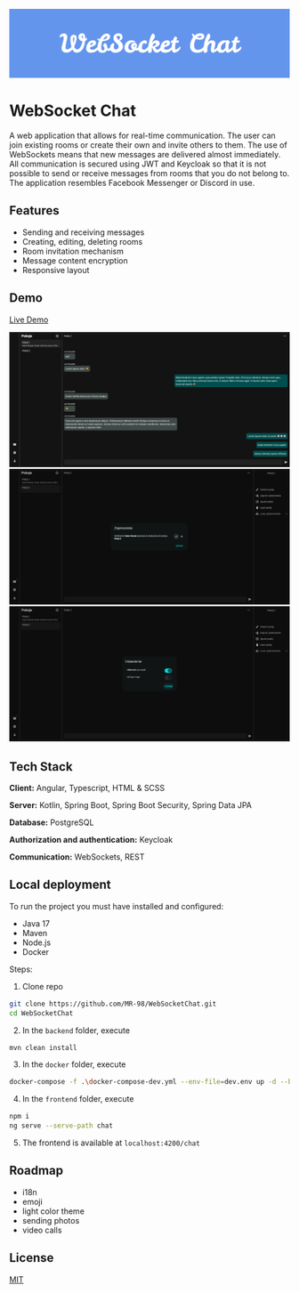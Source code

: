 ![Logo](https://raw.githubusercontent.com/MR-98/WebSocketChat/refs/heads/develop/docs/images/banner.png)
# WebSocket Chat
A web application that allows for real-time communication. The user can join existing rooms or create their own and invite others to them. The use of WebSockets means that new messages are delivered almost immediately. All communication is secured using JWT and Keycloak so that it is not possible to send or receive messages from rooms that you do not belong to. The application resembles Facebook Messenger or Discord in use.
## Features

- Sending and receiving messages
- Creating, editing, deleting rooms
- Room invitation mechanism
- Message content encryption
- Responsive layout


## Demo
[Live Demo](https://mr98.site/chat)

![Example1](https://raw.githubusercontent.com/MR-98/WebSocketChat/refs/heads/develop/docs/images/example1.png)
![Example2](https://raw.githubusercontent.com/MR-98/WebSocketChat/refs/heads/develop/docs/images/example3.png)
![Example3](https://raw.githubusercontent.com/MR-98/WebSocketChat/refs/heads/develop/docs/images/example4.png)

## Tech Stack

**Client:** Angular, Typescript, HTML & SCSS

**Server:** Kotlin, Spring Boot, Spring Boot Security, Spring Data JPA

**Database:** PostgreSQL

**Authorization and authentication:** Keycloak

**Communication:** WebSockets, REST


## Local deployment

To run the project you must have installed and configured:
- Java 17
- Maven
- Node.js
- Docker

Steps:
1. Clone repo
```bash
git clone https://github.com/MR-98/WebSocketChat.git
cd WebSocketChat
```
2. In the `backend` folder, execute
```bash
mvn clean install
```
3. In the `docker` folder, execute
```bash
docker-compose -f .\docker-compose-dev.yml --env-file=dev.env up -d --build
```
4. In the `frontend` folder, execute
```bash
npm i
ng serve --serve-path chat
```
5. The frontend is available at `localhost:4200/chat`

## Roadmap

- i18n
- emoji
- light color theme
- sending photos
- video calls

## License

[MIT](https://choosealicense.com/licenses/mit/)

